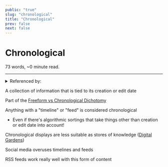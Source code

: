 ```yaml
---
public: "true"
slug: "chronological"
title: "Chronological"
prev: false
next: false
---
```

<script setup>
import { data } from '../../git.data.ts';
import { useData } from 'vitepress';
const pageData = useData();
</script>
<h1 class="p-name">Chronological</h1>
<p>73 words, ~0 minute read. <span v-html="data[`site/${pageData.page.value.relativePath}`]" /></p>
<hr/>

<details><summary>Referenced by:</summary><a href="/garden/digital-gardens">Digital Gardens</a><a href="/garden/freeform-vs-chronological-dichotomy">Freeform vs Chronological Dichotomy</a></details>

A collection of information that is tied to its creation or edit date

Part of the [Freeform vs Chronological Dichotomy](/garden/freeform-vs-chronological-dichotomy)

Anything with a "timeline" or "feed" is considered chronological
- Even if there's algorithmic sortings that take things other than creation or edit date into account!

Chronological displays are less suitable as stores of knowledge ([Digital Gardens](/garden/digital-gardens))

Social media overuses timelines and feeds

RSS feeds work really well with this form of content